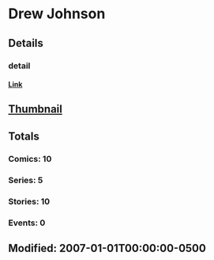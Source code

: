 # Drew  Johnson 
## Details
### detail
#### [Link](http://marvel.com/comics/creators/716/drew_johnson?utm_campaign=apiRef&utm_source=225578a89fc76f3d20fbffda5d17a88d)
## [Thumbnail](http://i.annihil.us/u/prod/marvel/i/mg/b/40/image_not_available.jpg)
## Totals
### Comics: 10
### Series: 5
### Stories: 10
### Events: 0
## Modified: 2007-01-01T00:00:00-0500